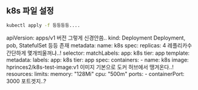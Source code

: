## k8s 파일 설정

```bash
kubectl apply -f 등등등등....
```

apiVersion: apps/v1  버전 그렇게 신경안씀..
kind: Deployment     Deployment, pob, StatefulSet 등등 존재
metadata:
  name: k8s
spec:
  replicas: 4        레플리카수 간단하게 몇개띄울꺼냐..!
  selector:
    matchLabels:
      app: k8s
      tier: app
  template:
    metadata:
      labels:
        app: k8s
        tier: app
    spec:
      containers:
      - name: k8s
        image: hprinces2/k8s-test-image:v1    이미지 기본으로 도커 허브에서 땡겨온다..!
        resources:
          limits:
            memory: "128Mi"
            cpu: "500m"
        ports:
        - containerPort: 3000                 포트겟지..?